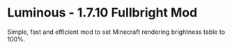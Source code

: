 # Luminous - 1.7.10 Fullbright Mod


Simple, fast and efficient mod to set Minecraft rendering brightness table to 100%.
